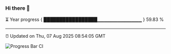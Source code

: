### Hi there 👋

⏳ Year progress { █████████████████▁▁▁▁▁▁▁▁▁▁▁▁▁ } 59.83 %

---

⏰ Updated on Thu, 07 Aug 2025 08:54:05 GMT

![Progress Bar CI](https://github.com/IshwaranRudhara/GIT-ACTION/workflows/Progress%20Bar%20CI/badge.svg)
